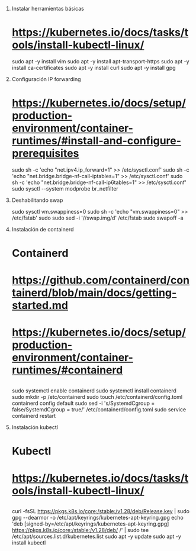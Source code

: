 1. Instalar herramientas básicas

   # https://kubernetes.io/docs/tasks/tools/install-kubectl-linux/
   sudo apt -y install vim
   sudo apt -y install apt-transport-https
   sudo apt -y install ca-certificates
   sudo apt -y install curl
   sudo apt -y install gpg

2. Configuración IP forwarding

   # https://kubernetes.io/docs/setup/production-environment/container-runtimes/#install-and-configure-prerequisites
   sudo sh -c 'echo "net.ipv4.ip_forward=1" >> /etc/sysctl.conf'
   sudo sh -c 'echo "net.bridge.bridge-nf-call-iptables=1" >> /etc/sysctl.conf'
   sudo sh -c 'echo "net.bridge.bridge-nf-call-ip6tables=1" >> /etc/sysctl.conf'
   sudo sysctl --system
   modprobe br_netfilter

3. Deshabilitando swap

   sudo sysctl vm.swappiness=0
   sudo sh -c 'echo "vm.swappiness=0" >> /etc/fstab'
   sudo sudo sed -i '/\/swap.img/d' /etc/fstab
   sudo swapoff -a

4. Instalación de containerd

   ###
   # Containerd
   # https://github.com/containerd/containerd/blob/main/docs/getting-started.md
   # https://kubernetes.io/docs/setup/production-environment/container-runtimes/#containerd
   ##

   sudo systemctl enable containerd
   sudo systemctl install containerd
   sudo mkdir -p /etc/containerd
   sudo touch /etc/containerd/config.toml
   containerd config default
   sudo sed -i 's/SystemdCgroup = false/SystemdCgroup = true/' /etc/containerd/config.toml
   sudo service containerd restart

5. Instalación kubectl

   ##
   # Kubectl
   # https://kubernetes.io/docs/tasks/tools/install-kubectl-linux/
   ##
   curl -fsSL https://pkgs.k8s.io/core:/stable:/v1.28/deb/Release.key | sudo gpg --dearmor -o /etc/apt/keyrings/kubernetes-apt-keyring.gpg
   echo 'deb [signed-by=/etc/apt/keyrings/kubernetes-apt-keyring.gpg] https://pkgs.k8s.io/core:/stable:/v1.28/deb/ /' | sudo tee /etc/apt/sources.list.d/kubernetes.list
   sudo apt -y update
   sudo apt -y install kubectl